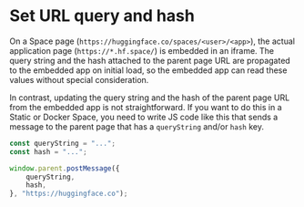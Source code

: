 # Set URL query and hash

On a Space page (`https://huggingface.co/spaces/<user>/<app>`), the actual application page (`https://*.hf.space/`) is embedded in an iframe. The query string and the hash attached to the parent page URL are propagated to the embedded app on initial load, so the embedded app can read these values without special consideration.

In contrast, updating the query string and the hash of the parent page URL from the embedded app is not straightforward.
If you want to do this in a Static or Docker Space, you need to write JS code like this that sends a message to the parent page that has a `queryString` and/or `hash` key.

```js
const queryString = "...";
const hash = "...";

window.parent.postMessage({
    queryString,
    hash,
}, "https://huggingface.co");
```
